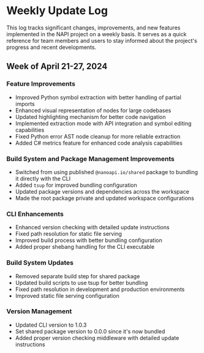 # Weekly Update Log

This log tracks significant changes, improvements, and new features implemented
in the NAPI project on a weekly basis. It serves as a quick reference for team
members and users to stay informed about the project's progress and recent
developments.

## Week of April 21-27, 2024

### Feature Improvements

- Improved Python symbol extraction with better handling of partial imports
- Enhanced visual representation of nodes for large codebases
- Updated highlighting mechanism for better code navigation
- Implemented extraction mode with API integration and symbol editing
  capabilities
- Fixed Python error AST node cleanup for more reliable extraction
- Added C# metrics feature for enhanced code analysis capabilities

### Build System and Package Management Improvements

- Switched from using published `@nanoapi.io/shared` package to bundling it
  directly with the CLI
- Added `tsup` for improved bundling configuration
- Updated package versions and dependencies across the workspace
- Made the root package private and updated workspace configurations

### CLI Enhancements

- Enhanced version checking with detailed update instructions
- Fixed path resolution for static file serving
- Improved build process with better bundling configuration
- Added proper shebang handling for the CLI executable

### Build System Updates

- Removed separate build step for shared package
- Updated build scripts to use tsup for better bundling
- Fixed path resolution in development and production environments
- Improved static file serving configuration

### Version Management

- Updated CLI version to 1.0.3
- Set shared package version to 0.0.0 since it's now bundled
- Added proper version checking middleware with detailed update instructions
